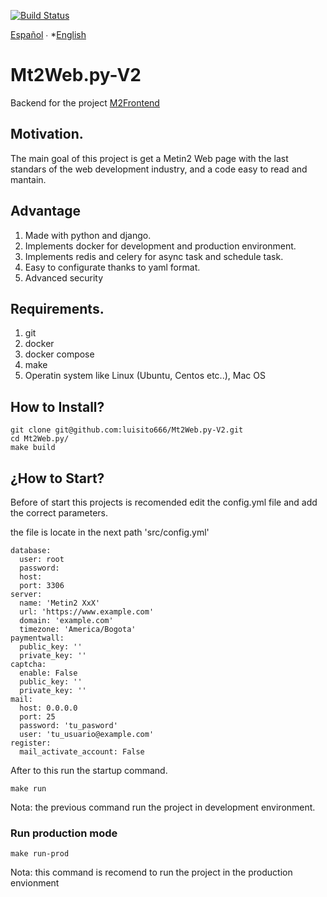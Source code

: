 [![Build Status](https://travis-ci.org/luisito666/Mt2Web.py-V2.svg?branch=develop)](https://travis-ci.org/luisito666/Mt2Web.py-V2)

[Español](README.md) ∙ *[English](README-en.md) 

# Mt2Web.py-V2

Backend for the project [M2Frontend](https://github.com/luisito666/M2Frontend)

## Motivation.

The main goal of this project is get a Metin2 Web page with the last standars of the web development industry, and a code easy to read and mantain.

## Advantage

1. Made with python and django.
2. Implements docker for development and production environment.
3. Implements redis and celery for async task and schedule task.
4. Easy to configurate thanks to yaml format.
5. Advanced security


## Requirements.

1. git
2. docker
3. docker compose
4. make
5. Operatin system like Linux (Ubuntu, Centos etc..), Mac OS

## How to Install?

```
git clone git@github.com:luisito666/Mt2Web.py-V2.git
cd Mt2Web.py/
make build
```

## ¿How to Start?

Before of start this projects is recomended edit the config.yml file and add the correct parameters.

the file is locate in the next path 'src/config.yml'

```
database:
  user: root
  password: 
  host: 
  port: 3306
server:
  name: 'Metin2 XxX'
  url: 'https://www.example.com'
  domain: 'example.com'
  timezone: 'America/Bogota'
paymentwall:
  public_key: ''
  private_key: ''
captcha:
  enable: False
  public_key: ''
  private_key: ''
mail:
  host: 0.0.0.0
  port: 25
  password: 'tu_pasword'
  user: 'tu_usuario@example.com'
register:
  mail_activate_account: False
```

After to this run the startup command.

```
make run
```

Nota: the previous command run the project in development environment.

### Run production mode

```
make run-prod
```

Nota: this command is recomend to run the project in the production envionment
